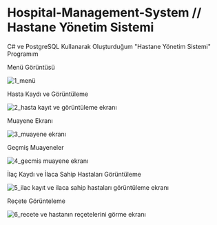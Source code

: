 # Hospital-Management-System    // Hastane Yönetim Sistemi

C# ve PostgreSQL Kullanarak Oluşturduğum "Hastane Yönetim Sistemi" Programım


Menü Görüntüsü

![1_menü](https://user-images.githubusercontent.com/81028389/213788774-bc50ab6f-6315-4485-9c40-dd299c74ea88.png)


Hasta Kaydı ve Görüntüleme

![2_hasta kayıt ve görüntüleme ekranı](https://user-images.githubusercontent.com/81028389/213788897-b63b0599-7b6c-4abc-b89e-0c102a26bfcf.png)

Muayene Ekranı

![3_muayene ekranı](https://user-images.githubusercontent.com/81028389/213789001-d13a4cce-97f7-414c-b9a2-704e6cccbd11.png)


Geçmiş Muayeneler

![4_gecmis muayene ekranı](https://user-images.githubusercontent.com/81028389/213789091-eee0d895-5e69-4cf2-b780-d68730bea1d7.png)

İlaç Kaydı ve İlaca Sahip Hastaları Görüntüleme

![5_ilac kayıt ve ilaca sahip hastaları görüntüleme ekranı](https://user-images.githubusercontent.com/81028389/213789277-6c2ccd83-5bdb-4991-b3cc-f5f394ef8124.png)

Reçete Görünteleme

![6_recete ve hastanın reçetelerini görme ekranı](https://user-images.githubusercontent.com/81028389/213789487-797e0469-a030-4bb7-a85c-b45b0015c2a7.png)

